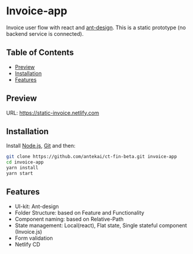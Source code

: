 # Invoice-app

Invoice user flow with react and [ant-design](https://ant.design/). This is a static prototype (no backend service is connected).

## Table of Contents

- [Preview](#preview)
- [Installation](#installation)
- [Features](#features)

## Preview

URL: https://static-invoice.netlify.com

## Installation
Install [Node.js](https://nodejs.org/en/), [Git](https://git-scm.com/) and then:
```sh
git clone https://github.com/antekai/ct-fin-beta.git invoice-app
cd invoice-app
yarn install
yarn start
```

## Features

- UI-kit: Ant-design
- Folder Structure: based on Feature and Functionality
- Component naming: based on Relative-Path
- State management: Local(react), Flat state, Single stateful component (Invoice.js)
- Form validation
- Netlify CD

